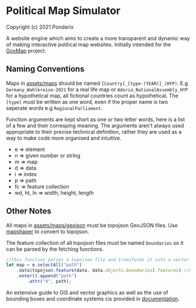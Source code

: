 # Political Map Simulator
Copyright (c) 2021  Ponderix

A website engine which aims to create a more transparent and dynamic way of making interactive political map websites. Initially intended for the [GovMap](https://github.com/haroldTheDeveloper/GovMap) project.

## Naming Conventions
Maps in [assets/maps](assets/maps) should be named `[Country]_[type-(YEAR)]_(HYP)`. E.g `Germany_Wahlkreise-2021` for a real life map or `Adoria_NationalAssembly_HYP` for a hypothetical map, all fictional countries count as hypothetical. The `[type]` must be written as one word, even if the proper name is two seperate words e.g `RegionalParliament`.

Function arguments are kept short as one or two letter words, here is a list of a few and their corresping meaning. The arguments aren't always used appropriate to their precise technical definition, rather they are used as a way to make code more organised and intuitive.

* e => element
* n => given number or string
* m => map
* d => data
* i => index
* p => path
* fc => feature collection
* wd, ht, ln => width, height, length


## Other Notes
All maps in [assets/maps/geojson](assets/maps/geojson) must be topojson GeoJSON files. Use [mapshaper](https://mapshaper.org/) to convert to topojson.


The feature collection of all topojson files must be named `boundaries` so it can be parsed by the fetching functions.
```js
//this function parses a topojson file and transforms it into a vector graphic
let map = e.selectAll("path")
    .data(topojson.feature(data, data.objects.boundaries).features) //here is the important part, look at keyword ".boundaries"
    .enter().append("path")
        .attr("d", path);
```


An extensive guide to GIS and vector graphics as well as the use of bounding boxes and coordinate systems cis provided in [documentation](DOCUMENTATION.md).

